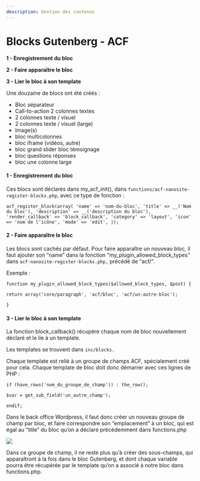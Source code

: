 ```yaml
---
description: Gestion des contenus
---
```


# Blocks Gutenberg - ACF

**1 - Enregistrement du bloc**&#x20;

**2 - Faire apparaître le bloc**&#x20;

**3 - Lier le bloc à son template**&#x20;

Une douzaine de blocs ont été créés :&#x20;

* Bloc séparateur&#x20;
* Call-to-action 2 colonnes textes&#x20;
* 2 colonnes texte / visuel&#x20;
* 2 colonnes texte / visuel (large)&#x20;
* Image(s)&#x20;
* bloc multicolonnes&#x20;
* bloc iframe (vidéos, autre)&#x20;
* bloc grand slider bloc témoignage&#x20;
* bloc questions réponses&#x20;
* bloc une colonne large&#x20;

#### 1 - Enregistrement du bloc&#x20;

Ces blocs sont déclarés dans my\_acf\_init(), dans `functions/acf-nanosite-register-blocks.php`, avec ce type de fonction :&#x20;

`acf_register_block(array( 'name' => 'nom-du-bloc', 'title' => __('Nom du bloc'), 'description' => __('description du bloc'), 'render_callback' => 'block_callback', 'category' => 'layout', 'icon' => 'nom de l’icône', 'mode' => 'edit', ));`

#### 2 - Faire apparaître le bloc&#x20;

Les blocs sont cachés par défaut. Pour faire apparaître un nouveau bloc, il faut ajouter son “name” dans la fonction “my\_plugin\_allowed\_block\_types” dans `acf-nanosite-register-blocks.php,` précédé de “acf/”.

Exemple :&#x20;

`function my_plugin_allowed_block_types($allowed_block_types, $post) {`

`return array('core/paragraph', 'acf/bloc', 'acf/un-autre-bloc');`

`}`

#### 3 - Lier le bloc à son template&#x20;

La fonction block\_callback() récupère chaque nom de bloc nouvellement déclaré et le lie à un template.

Les templates se trouvent dans `inc/blocks.`

Chaque template est relié à un groupe de champs ACF, spécialement créé pour cela. Chaque template de bloc doit donc démarrer avec ces lignes de PHP :&#x20;

`if (have_rows('nom_du_groupe_de_champ')) : the_row();`&#x20;

&#x20;   `$var = get_sub_field('un_autre_champ');`&#x20;

`endif;`

Dans le back office Wordpress, il faut donc créer un nouveau groupe de champ par bloc, et faire correspondre son “emplacement” à un bloc, qui est égal au “title” du bloc qu’on a déclaré précédemment dans functions.php

![](https://lh4.googleusercontent.com/Dotz9Ops6IOSJ-ryLgNcFBH0T00BZWuAc2C2kZ4H-0kmE5lSQ0FrZYA2hIQDBCeTKE3QRQyqJ8InzupzyhxvGQ8LFnnukA36RG-m3dTxgPsgbdzEaYVNbbGkWCkERxvxH150tAa0)

Dans ce groupe de champ, il ne reste plus qu’à créer des sous-champs, qui apparaîtront à la fois dans le bloc Gutenberg, et dont chaque variable pourra être récupérée par le template qu’on a associé à notre bloc dans functions.php.

